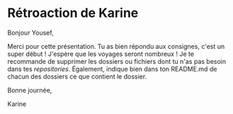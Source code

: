 # Rétroaction de Karine

Bonjour Yousef,

Merci pour cette présentation. Tu as bien répondu aux consignes, c'est un super début ! J'espère que les voyages seront nombreux !
Je te recommande de supprimer les dossiers ou fichiers dont tu n'as pas besoin dans tes *repositories*. Également, indique bien dans ton README.md de chacun des dossiers ce que contient le dossier.

Bonne journée,

Karine
